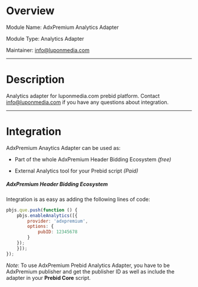 # Overview

Module Name: AdxPremium Analytics Adapter

Module Type: Analytics Adapter

Maintainer: info@luponmedia.com

---

# Description

Analytics adapter for luponmedia.com prebid platform. Contact [info@luponmedia.com]() if you have any questions about integration.

---

# Integration

AdxPremium Anaytics Adapter can be used as:

- Part of the whole AdxPremium Header Bidding Ecosystem *(free)*

- External Analytics tool for your Prebid script *(Paid)*

##### AdxPremium Header Bidding Ecosystem

Integration is as easy as adding the following lines of code:

```javascript
pbjs.que.push(function () {
    pbjs.enableAnalytics([{
        provider: 'adxpremium',
        options: {
            pubID: 12345678
        }
    });
    }]);
});
```

*Note*: To use AdxPremium Prebid Analytics Adapter, you have to be AdxPremium publisher and get the publisher ID as well as include the adapter in your **Prebid Core** script.
